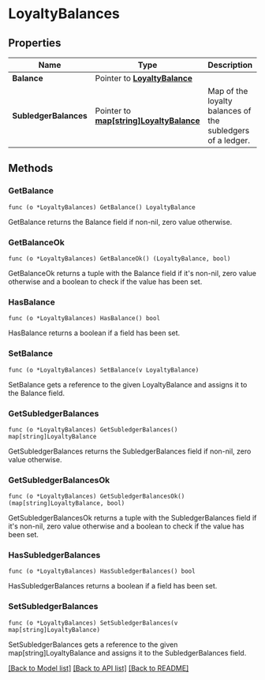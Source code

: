 # LoyaltyBalances

## Properties

Name | Type | Description | Notes
------------ | ------------- | ------------- | -------------
**Balance** | Pointer to [**LoyaltyBalance**](LoyaltyBalance.md) |  | [optional] 
**SubledgerBalances** | Pointer to [**map[string]LoyaltyBalance**](LoyaltyBalance.md) | Map of the loyalty balances of the subledgers of a ledger. | [optional] 

## Methods

### GetBalance

`func (o *LoyaltyBalances) GetBalance() LoyaltyBalance`

GetBalance returns the Balance field if non-nil, zero value otherwise.

### GetBalanceOk

`func (o *LoyaltyBalances) GetBalanceOk() (LoyaltyBalance, bool)`

GetBalanceOk returns a tuple with the Balance field if it's non-nil, zero value otherwise
and a boolean to check if the value has been set.

### HasBalance

`func (o *LoyaltyBalances) HasBalance() bool`

HasBalance returns a boolean if a field has been set.

### SetBalance

`func (o *LoyaltyBalances) SetBalance(v LoyaltyBalance)`

SetBalance gets a reference to the given LoyaltyBalance and assigns it to the Balance field.

### GetSubledgerBalances

`func (o *LoyaltyBalances) GetSubledgerBalances() map[string]LoyaltyBalance`

GetSubledgerBalances returns the SubledgerBalances field if non-nil, zero value otherwise.

### GetSubledgerBalancesOk

`func (o *LoyaltyBalances) GetSubledgerBalancesOk() (map[string]LoyaltyBalance, bool)`

GetSubledgerBalancesOk returns a tuple with the SubledgerBalances field if it's non-nil, zero value otherwise
and a boolean to check if the value has been set.

### HasSubledgerBalances

`func (o *LoyaltyBalances) HasSubledgerBalances() bool`

HasSubledgerBalances returns a boolean if a field has been set.

### SetSubledgerBalances

`func (o *LoyaltyBalances) SetSubledgerBalances(v map[string]LoyaltyBalance)`

SetSubledgerBalances gets a reference to the given map[string]LoyaltyBalance and assigns it to the SubledgerBalances field.


[[Back to Model list]](../README.md#documentation-for-models) [[Back to API list]](../README.md#documentation-for-api-endpoints) [[Back to README]](../README.md)


